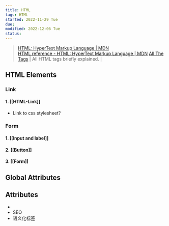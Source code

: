 ```yaml
---
title: HTML
tags: HTML   
started: 2022-11-29 Tue
due: 
modified: 2022-12-06 Tue
status: 
---
```

>[HTML: HyperText Markup Language | MDN](https://developer.mozilla.org/en-US/docs/Web/HTML)  
>[HTML reference - HTML: HyperText Markup Language | MDN](https://developer.mozilla.org/en-US/docs/Web/HTML/Reference)
>[All The Tags](https://allthetags.com/) | All HTML tags briefly explained. |
## HTML Elements
### Link
#### 1. [[HTML-Link]]
- Link to css stylesheet?
### Form
#### 1. [[Input and label]]
#### 2. [[Button]]
#### 3. [[Form]]
## Global Attributes
## Attributes




- 
- SEO
- 语义化标签